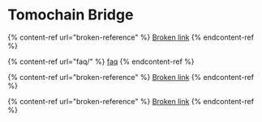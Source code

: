 # Tomochain Bridge

{% content-ref url="broken-reference" %}
[Broken link](broken-reference)
{% endcontent-ref %}

{% content-ref url="faq/" %}
[faq](faq/)
{% endcontent-ref %}

{% content-ref url="broken-reference" %}
[Broken link](broken-reference)
{% endcontent-ref %}

{% content-ref url="broken-reference" %}
[Broken link](broken-reference)
{% endcontent-ref %}
